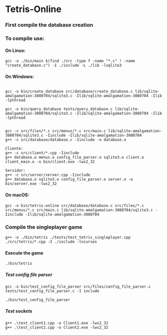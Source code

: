 # Tetris-Online

### First compile the database creation 


### To compile use:
#### On Linux:
```
gcc -o ./bin/main $(find ./src -type f -name "*.c" ! -name "create_database.c") -I ./include -L ./lib -lsqlite3
```
#### On Windows:
```

gcc -o bin/create_database src/database/create_database.c lib/sqlite-amalgamation-3080704/sqlite3.c -Ilib/sqlite-amalgamation-3080704 -Ilib  -lpthread

gcc -o bin/query_database tests/query_database.c lib/sqlite-amalgamation-3080704/sqlite3.c -Ilib/sqlite-amalgamation-3080704 -Ilib  -lpthread


gcc -c src/files/*.c src/menus/*.c src/main.c lib/sqlite-amalgamation-3080704/sqlite3.c -Iinclude -Ilib/sqlite-amalgamation-3080704
g++ -c src/database/database.c -Iinclude -o database.o

Cliente:
g++ -c src/client/*.cpp -Iinclude
g++ database.o menus.o config_file_parser.o sqlite3.o client.o client_main.o -o bin/client.exe -lws2_32

Servidor:
g++ -c src/server/server.cpp -Iinclude
g++ database.o sqlite3.o config_file_parser.o server.o -o bin/server.exe -lws2_32
```

#### On macOS:
```
gcc -o bin/tetris-online src/database/database.c src/files/*.c src/menus/*.c src/main.c lib/sqlite-amalgamation-3080704/sqlite3.c -Iinclude -Ilib/sqlite-amalgamation-3080704
```


### Compile the singleplayer game
```
g++ -o ./bin/tetris ./tests/test_tetris_singleplayer.cpp ./src/tetris/*.cpp -I ./include -lncurses
```

#### Execute the game
```
./bin/tetris
```

##### Test config file parser
```
gcc -o bin/test_config_file_parser src/files/config_file_parser.c tests/test_config_file_parser.c -I include
```

```
./bin/test_config_file_parser
```

##### Test sockets

```
g++ .\test_client1.cpp -o Client1.exe -lws2_32
g++ .\test_client2.cpp -o Client2.exe -lws2_32
```
